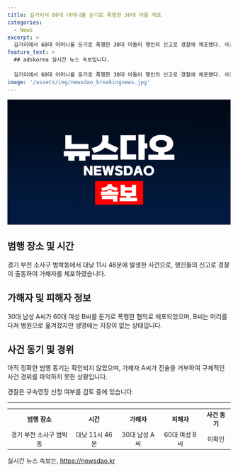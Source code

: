 ```yaml
---
title: 길거리서 60대 어머니를 둔기로 폭행한 30대 아들 체포
categories:
  - News
excerpt: >
  길거리에서 60대 어머니를 둔기로 폭행한 30대 아들이 행인의 신고로 경찰에 체포됐다. 사건은 경기 부천 소사구에서 발생했고, 피해자는 병원으로 옮겨졌지만 생명에는 지장이 없는 상태라고 전해졌다. 아들의 범행 동기는 아직 확인되지 않았으며, 경찰은 구체적인 경위를 파악하기 위해 조사를 진행 중이다. 30대 남성 A씨는 경찰 조사를 거부하고 있어 구속영장 신청이 고려되고 있다.
feature_text: >
  ## adskorea 실시간 뉴스 속보입니다.

  길거리에서 60대 어머니를 둔기로 폭행한 30대 아들이 행인의 신고로 경찰에 체포됐다. 사건은 경기 부천 소사구에서 발생했고, 피해자는 병원으로 옮겨졌지만 생명에는 지장이 없는 상태라고 전해졌다. 아들의 범행 동기는 아직 확인되지 않았으며, 경찰은 구체적인 경위를 파악하기 위해 조사를 진행 중이다. 30대 남성 A씨는 경찰 조사를 거부하고 있어 구속영장 신청이 고려되고 있다.
image: '/assets/img/newsdao_breakingnews.jpg'
---
```


<p><img src="/assets/img/newsdao_breakingnews.jpg" alt="adskorea 속보" /></p>

<h2 data-ke-size="size26">범행 장소 및 시간</h2>

<p data-ke-size="size16">경기 부천 소사구 범박동에서 대낮 11시 46분에 발생한 사건으로, 행인들의 신고로 경찰이 출동하여 가해자를 체포하였습니다.</p>

<h2 data-ke-size="size26">가해자 및 피해자 정보</h2>

<p data-ke-size="size16">30대 남성 A씨가 60대 여성 B씨를 둔기로 폭행한 혐의로 체포되었으며, B씨는 머리를 다쳐 병원으로 옮겨졌지만 생명에는 지장이 없는 상태입니다.</p>

<h2 data-ke-size="size26">사건 동기 및 경위</h2>

<p data-ke-size="size16">아직 정확한 범행 동기는 확인되지 않았으며, 가해자 A씨가 진술을 거부하여 구체적인 사건 경위를 파악하지 못한 상황입니다.</p>

<p data-ke-size="size16">경찰은 구속영장 신청 여부를 검토 중에 있습니다.</p>

<hr>

<table>
    <tbody>
        <tr>
            <td style="text-align: center; height: 17px;"><b>범행 장소</b></td>
            <td style="text-align: center; height: 17px;"><b>시간</b></td>
            <td style="text-align: center; height: 17px;"><b>가해자</b></td>
            <td style="text-align: center; height: 17px;"><b>피해자</b></td>
            <td style="text-align: center; height: 17px;"><b>사건 동기</b></td>
        </tr>
        <tr>
            <td style="text-align: center; height: 17px;">경기 부천 소사구 범박동</td>
            <td style="text-align: center; height: 17px;">대낮 11시 46분</td>
            <td style="text-align: center; height: 17px;">30대 남성 A씨</td>
            <td style="text-align: center; height: 17px;">60대 여성 B씨</td>
            <td style="text-align: center; height: 17px;">미확인</td>
        </tr>
    </tbody>
</table>

<p data-ke-size="size16"></p>
실시간 뉴스 속보는, <a href="https://newsdao.kr" rel="dofollow">https://newsdao.kr</a>


